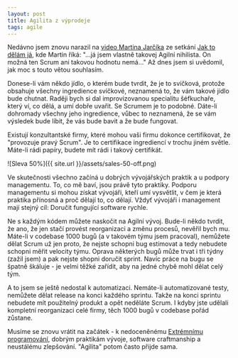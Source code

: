 ```yaml
---
layout: post
title: Agilita z výprodeje
tags: agile
---
```


Nedávno jsem znovu narazil na [video Martina Jarčíka](https://www.youtube.com/watch?v=5qh11Unj7NY)
ze setkání [Jak to dělám já](https://jaktodelamja.cz/), kde Martin říká: "...já jsem vlastně takovej Agilní
nihilista. On možná ten Scrum ani takovou hodnotu nemá..." Až dnes jsem si uvědomil, jak moc s touto
větou souhlasím.

Donese-li vám někdo jídlo, o kterém bude tvrdit, že je to svíčková, protože obsahuje všechny ingredience
svíčkové, neznamená to, že vám takové jídlo bude chutnat. Raději bych si dal improvizovanou specialitu
šéfkuchaře, který ví, co dělá, a umí dobře uvařit. Se Scrumem je to podobné. Dáte-li dohromady
všechny jeho ingredience, vůbec to neznamená, že se vám výsledek bude líbit, že vás bude bavit a že bude fungovat.

Existují konzultantské firmy, které mohou vaši firmu dokonce certifikovat, že "provozuje pravý Scrum".
Je to certifikace ingrediencí v trochu jiném světle. Máte-li rádi papíry, budete mít rádi i takový certifikát.

![Sleva 50%]({{ site.url }}/assets/sales-50-off.png)

Ve skutečnosti všechno začíná u dobrých vývojářských praktik a u podpory managementu.
To, co mě baví, jsou právě tyto praktiky. Podporu managementu si mohou získat vývojáři,
kteří umí vysvětlit, v čem je která praktika přínosná a proč dělají to, co dělají.
Vždyť vývojáři i management mají stejný cíl: Doručit fungující software rychle.

Ne s každým kódem můžete naskočit na Agilní vývoj. Bude-li někdo tvrdit, že ano, že jen stačí provést
reorganizaci a změnu procesů, nevěřil bych mu. Máte-li v codebase 1000 bugů (a v takovém týmu jsem pracoval),
nemůžete dělat Scrum už jen proto, že nejste schopni bug estimovat a tedy nebudete schopni
měřit velocity týmu. Oprava některých bugů může trvat i tři týdny (zažil jsem) a pak nejste shopni doručit
sprint. Navíc práce na bugu se špatně škáluje - je velmi těžké zařídit, aby na jedné chybě mohl dělat celý tým.

A to jsem se ještě nedostal k automatizaci. Nemáte-li automatizované testy, nemůžete dělat release
na konci každého sprintu. Takže na konci sprintu nebudete mít použitelný produkt a opět neděláte Scrum.
I kdyby jste udělali kompletní reorganizaci celé firmy, těch 1000 bugů v codebase pořád zůstane.

Musíme se znovu vrátit na začátek - k nedoceněnému [Extrémnímu programování](/sluzby),
dobrým praktikám vývoje, software craftmanship a
neustálému zlepšování. "Agilita" potom často přijde sama.
